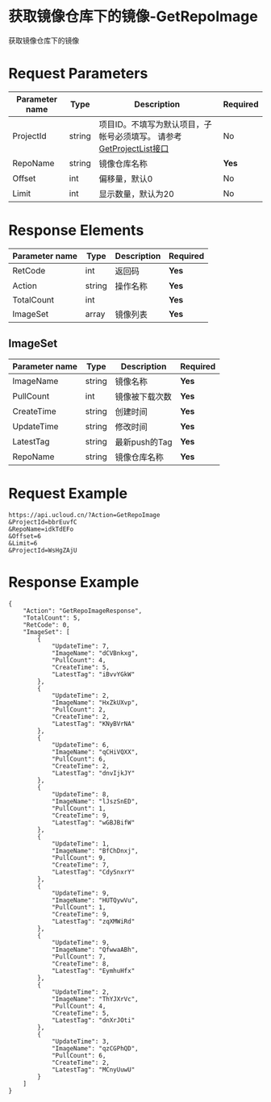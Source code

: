 # 获取镜像仓库下的镜像-GetRepoImage

获取镜像仓库下的镜像

# Request Parameters
|Parameter name|Type|Description|Required|
|---|---|---|---|
|ProjectId|string|项目ID。不填写为默认项目，子帐号必须填写。 请参考[GetProjectList接口](api/summary/get_project_list)|No|
|RepoName|string|镜像仓库名称|**Yes**|
|Offset|int|偏移量，默认0|No|
|Limit|int|显示数量，默认为20|No|

# Response Elements
|Parameter name|Type|Description|Required|
|---|---|---|---|
|RetCode|int|返回码|**Yes**|
|Action|string|操作名称|**Yes**|
|TotalCount|int||**Yes**|
|ImageSet|array|镜像列表|**Yes**|

## ImageSet
|Parameter name|Type|Description|Required|
|---|---|---|---|
|ImageName|string|镜像名称|**Yes**|
|PullCount|int|镜像被下载次数|**Yes**|
|CreateTime|string|创建时间|**Yes**|
|UpdateTime|string|修改时间|**Yes**|
|LatestTag|string|最新push的Tag|**Yes**|
|RepoName|string|镜像仓库名称|**Yes**|

# Request Example
```
https://api.ucloud.cn/?Action=GetRepoImage
&ProjectId=bbrEuvfC
&RepoName=idkTdEFo
&Offset=6
&Limit=6
&ProjectId=WsHgZAjU
```

# Response Example
```
{
    "Action": "GetRepoImageResponse", 
    "TotalCount": 5, 
    "RetCode": 0, 
    "ImageSet": [
        {
            "UpdateTime": 7, 
            "ImageName": "dCVBnkxg", 
            "PullCount": 4, 
            "CreateTime": 5, 
            "LatestTag": "iBvvYGkW"
        }, 
        {
            "UpdateTime": 2, 
            "ImageName": "HxZkUXvp", 
            "PullCount": 2, 
            "CreateTime": 2, 
            "LatestTag": "KNyBVrNA"
        }, 
        {
            "UpdateTime": 6, 
            "ImageName": "qCHiVQXX", 
            "PullCount": 6, 
            "CreateTime": 2, 
            "LatestTag": "dnvIjkJY"
        }, 
        {
            "UpdateTime": 8, 
            "ImageName": "lJszSnED", 
            "PullCount": 1, 
            "CreateTime": 9, 
            "LatestTag": "wGBJBifW"
        }, 
        {
            "UpdateTime": 1, 
            "ImageName": "BfChDnxj", 
            "PullCount": 9, 
            "CreateTime": 7, 
            "LatestTag": "CdySnxrY"
        }, 
        {
            "UpdateTime": 9, 
            "ImageName": "HUTQywVu", 
            "PullCount": 1, 
            "CreateTime": 9, 
            "LatestTag": "zqXMWiRd"
        }, 
        {
            "UpdateTime": 9, 
            "ImageName": "QfwwaABh", 
            "PullCount": 7, 
            "CreateTime": 8, 
            "LatestTag": "EymhuHfx"
        }, 
        {
            "UpdateTime": 2, 
            "ImageName": "ThYJXrVc", 
            "PullCount": 4, 
            "CreateTime": 5, 
            "LatestTag": "dnXrJOti"
        }, 
        {
            "UpdateTime": 3, 
            "ImageName": "qzCGPhQD", 
            "PullCount": 6, 
            "CreateTime": 2, 
            "LatestTag": "MCnyUuwU"
        }
    ]
}
```

